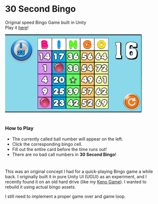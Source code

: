 # 30 Second Bingo

Original speed Bingo Game built in Unity<br>
Play it [here](https://rskala.itch.io/30-second-bingo?secret=Sae1FWK7Bp0w7VYFtIiGStFZiU)!

<img src="./Screenshots/Bingo-Game-Screenshot-001.png" width=450/>

#
### How to Play ###
* The currently called ball number will appear on the left.
* Click the corresponding bingo cell.
* Fill out the entire card before the time runs out!
* There are no bad call numbers in **30 Second Bingo**!

#

This was an original concept I had for a quick-playing Bingo game a while back. I originally built it in pure Unity UI (UGUI) as an experiment, and I recently found it on an old hard drive (like my [Keno Game](https://github.com/RSkala/KenoGame_OG)). I wanted to rebuild it using actual bingo assets.

I still need to implement a proper game over and game loop.

#

